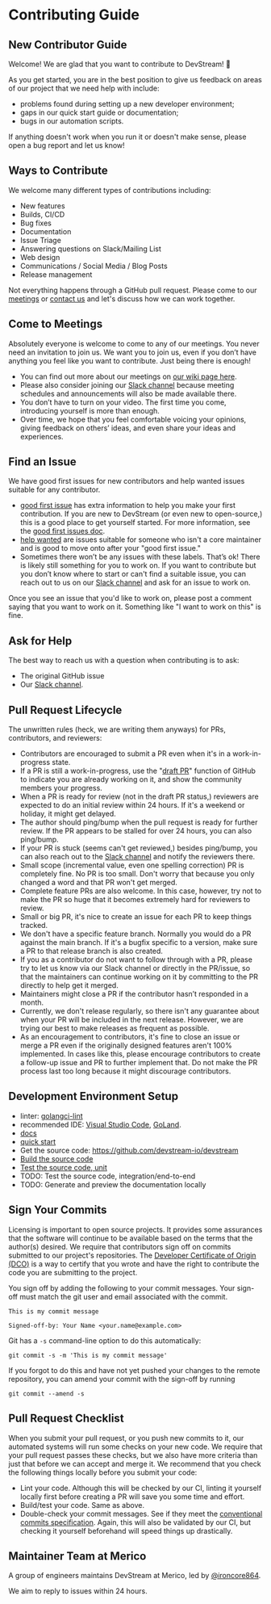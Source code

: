 # Contributing Guide

## New Contributor Guide

Welcome! We are glad that you want to contribute to DevStream! 💖

As you get started, you are in the best position to give us feedback on areas of our project that we need help with include:

- problems found during setting up a new developer environment;
- gaps in our quick start guide or documentation;
- bugs in our automation scripts.

If anything doesn't work when you run it or doesn't make sense, please open a bug report and let us know!

## Ways to Contribute

We welcome many different types of contributions including:

- New features
- Builds, CI/CD
- Bug fixes
- Documentation
- Issue Triage
- Answering questions on Slack/Mailing List
- Web design
- Communications / Social Media / Blog Posts
- Release management

Not everything happens through a GitHub pull request. Please come to our [meetings](https://github.com/devstream-io/devstream/wiki) or [contact us](https://cloud-native.slack.com/archives/C03LA2B8K0A) and let's discuss how we can work together. 

## Come to Meetings

Absolutely everyone is welcome to come to any of our meetings. You never need an invitation to join us. We want you to join us, even if you don’t have anything you feel like you want to contribute. Just being there is enough!

- You can find out more about our meetings on [our wiki page here](https://github.com/devstream-io/devstream/wiki).
- Please also consider joining our [Slack channel](https://cloud-native.slack.com/archives/C03LA2B8K0A) because meeting schedules and announcements will also be made available there.
- You don’t have to turn on your video. The first time you come, introducing yourself is more than enough.
- Over time, we hope that you feel comfortable voicing your opinions, giving feedback on others’ ideas, and even share your ideas and experiences.

## Find an Issue

We have good first issues for new contributors and help wanted issues suitable for any contributor.

- [good first issue](https://github.com/devstream-io/devstream/labels/good%20first%20issue) has extra information to help you make your first contribution. If you are new to DevStream (or even new to open-source,) this is a good place to get yourself started. For more information, see the [good first issues doc](./development/good-first-issues.md).
- [help wanted](https://github.com/devstream-io/devstream/labels/help%20wanted) are issues suitable for someone who isn't a core maintainer and is good to move onto after your "good first issue."
- Sometimes there won’t be any issues with these labels. That’s ok! There is likely still something for you to work on. If you want to contribute but you don’t know where to start or can't find a suitable issue, you can reach out to us on our [Slack channel](https://cloud-native.slack.com/archives/C03LA2B8K0A) and ask for an issue to work on.

Once you see an issue that you'd like to work on, please post a comment saying that you want to work on it. Something like "I want to work on this" is fine.

## Ask for Help

The best way to reach us with a question when contributing is to ask:

- The original GitHub issue
- Our [Slack channel](https://cloud-native.slack.com/archives/C03LA2B8K0A).

## Pull Request Lifecycle

The unwritten rules (heck, we are writing them anyways) for PRs, contributors, and reviewers:

- Contributors are encouraged to submit a PR even when it's in a work-in-progress state.
- If a PR is still a work-in-progress, use the "[draft PR](https://github.blog/2019-02-14-introducing-draft-pull-requests/)" function of GitHub to indicate you are already working on it, and show the community members your progress.
- When a PR is ready for review (not in the draft PR status,) reviewers are expected to do an initial review within 24 hours. If it's a weekend or holiday, it might get delayed.
- The author should ping/bump when the pull request is ready for further review. If the PR appears to be stalled for over 24 hours, you can also ping/bump.
- If your PR is stuck (seems can't get reviewed,) besides ping/bump, you can also reach out to the [Slack channel](https://cloud-native.slack.com/archives/C03LA2B8K0A) and notify the reviewers there.
- Small scope (incremental value, even one spelling correction) PR is completely fine. No PR is too small. Don't worry that because you only changed a word and that PR won't get merged.
- Complete feature PRs are also welcome. In this case, however, try not to make the PR so huge that it becomes extremely hard for reviewers to review.
- Small or big PR, it's nice to create an issue for each PR to keep things tracked.
- We don't have a specific feature branch. Normally you would do a PR against the main branch. If it's a bugfix specific to a version, make sure a PR to that release branch is also created.
- If you as a contributor do not want to follow through with a PR, please try to let us know via our Slack channel or directly in the PR/issue, so that the maintainers can continue working on it by committing to the PR directly to help get it merged.
- Maintainers might close a PR if the contributor hasn’t responded in a month.
- Currently, we don't release regularly, so there isn't any guarantee about when your PR will be included in the next release. However, we are trying our best to make releases as frequent as possible.
- As an encouragement to contributors, it's fine to close an issue or merge a PR even if the originally designed features aren't 100% implemented. In cases like this, please encourage contributors to create a follow-up issue and PR to further implement that. Do not make the PR process last too long because it might discourage contributors.

## Development Environment Setup

- linter: [golangci-lint](https://github.com/golangci/golangci-lint)
- recommended IDE: [Visual Studio Code](https://code.visualstudio.com/), [GoLand](https://www.jetbrains.com/go/).
- [docs](https://docs.devstream.io/en/latest/)
- [quick start](./quickstart.md)
- Get the source code: https://github.com/devstream-io/devstream
- [Build the source code](./development/build.md)
- [Test the source code, unit](./development/test.md)
- TODO: Test the source code, integration/end-to-end
- TODO: Generate and preview the documentation locally

## Sign Your Commits

Licensing is important to open source projects. It provides some assurances that the software will continue to be available based on the terms that the author(s) desired. We require that contributors sign off on commits submitted to our project's repositories. The [Developer Certificate of Origin (DCO)](https://developercertificate.org/) is a way to certify that you wrote and have the right to contribute the code you are submitting to the project.

You sign off by adding the following to your commit messages. Your sign-off must match the git user and email associated with the commit.

    This is my commit message

    Signed-off-by: Your Name <your.name@example.com>

Git has a `-s` command-line option to do this automatically:

    git commit -s -m 'This is my commit message'

If you forgot to do this and have not yet pushed your changes to the remote repository, you can amend your commit with the sign-off by running 

    git commit --amend -s 

## Pull Request Checklist

When you submit your pull request, or you push new commits to it, our automated systems will run some checks on your new code. We require that your pull request passes these checks, but we also have more criteria than just that before we can accept and merge it. We recommend that you check the following things locally before you submit your code:

- Lint your code. Although this will be checked by our CI, linting it yourself locally first before creating a PR will save you some time and effort.
- Build/test your code. Same as above.
- Double-check your commit messages. See if they meet the [conventional commits specification](https://www.conventionalcommits.org/en/v1.0.0/). Again, this will also be validated by our CI, but checking it yourself beforehand will speed things up drastically.

## Maintainer Team at Merico

A group of engineers maintains DevStream at Merico, led by [@ironcore864](https://github.com/ironcore864).

We aim to reply to issues within 24 hours.
